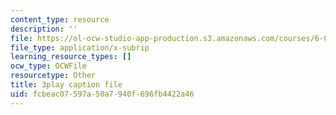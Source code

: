 ```yaml
---
content_type: resource
description: ''
file: https://ol-ocw-studio-app-production.s3.amazonaws.com/courses/6-042j-mathematics-for-computer-science-spring-2015/fcbeac07597a50a7940f696fb4422a46_hVerxuP4cFg.vtt
file_type: application/x-subrip
learning_resource_types: []
ocw_type: OCWFile
resourcetype: Other
title: 3play caption file
uid: fcbeac07-597a-50a7-940f-696fb4422a46
---
```

